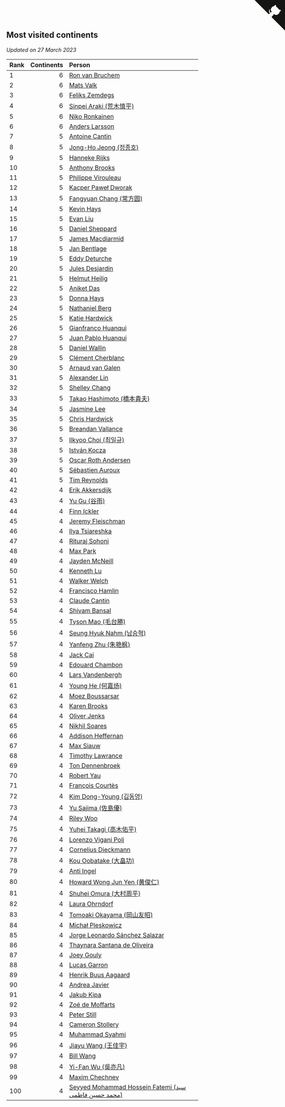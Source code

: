 ## Most visited continents

*Updated on 27 March 2023*

| Rank | Continents | Person |
| :--- | ---: | :--- |
| 1 | 6 | [Ron van Bruchem](https://www.worldcubeassociation.org/persons/2003BRUC01) |
| 2 | 6 | [Mats Valk](https://www.worldcubeassociation.org/persons/2007VALK01) |
| 3 | 6 | [Feliks Zemdegs](https://www.worldcubeassociation.org/persons/2009ZEMD01) |
| 4 | 6 | [Sinpei Araki (荒木慎平)](https://www.worldcubeassociation.org/persons/2006ARAK01) |
| 5 | 6 | [Niko Ronkainen](https://www.worldcubeassociation.org/persons/2010RONK01) |
| 6 | 6 | [Anders Larsson](https://www.worldcubeassociation.org/persons/2003LARS01) |
| 7 | 5 | [Antoine Cantin](https://www.worldcubeassociation.org/persons/2010CANT02) |
| 8 | 5 | [Jong-Ho Jeong (정종호)](https://www.worldcubeassociation.org/persons/2008JONG03) |
| 9 | 5 | [Hanneke Rijks](https://www.worldcubeassociation.org/persons/2008RIJK01) |
| 10 | 5 | [Anthony Brooks](https://www.worldcubeassociation.org/persons/2008SEAR01) |
| 11 | 5 | [Philippe Virouleau](https://www.worldcubeassociation.org/persons/2008VIRO01) |
| 12 | 5 | [Kacper Paweł Dworak](https://www.worldcubeassociation.org/persons/2020DWOR01) |
| 13 | 5 | [Fangyuan Chang (常方圆)](https://www.worldcubeassociation.org/persons/2009CHAN04) |
| 14 | 5 | [Kevin Hays](https://www.worldcubeassociation.org/persons/2009HAYS01) |
| 15 | 5 | [Evan Liu](https://www.worldcubeassociation.org/persons/2009LIUE01) |
| 16 | 5 | [Daniel Sheppard](https://www.worldcubeassociation.org/persons/2009SHEP01) |
| 17 | 5 | [James Macdiarmid](https://www.worldcubeassociation.org/persons/2015MACD03) |
| 18 | 5 | [Jan Bentlage](https://www.worldcubeassociation.org/persons/2010BENT01) |
| 19 | 5 | [Eddy Deturche](https://www.worldcubeassociation.org/persons/2014DETU01) |
| 20 | 5 | [Jules Desjardin](https://www.worldcubeassociation.org/persons/2010DESJ01) |
| 21 | 5 | [Helmut Heilig](https://www.worldcubeassociation.org/persons/2010HEIL02) |
| 22 | 5 | [Aniket Das](https://www.worldcubeassociation.org/persons/2015DASA02) |
| 23 | 5 | [Donna Hays](https://www.worldcubeassociation.org/persons/2011HAYS02) |
| 24 | 5 | [Nathaniel Berg](https://www.worldcubeassociation.org/persons/2012BERG04) |
| 25 | 5 | [Katie Hardwick](https://www.worldcubeassociation.org/persons/2013ENGE01) |
| 26 | 5 | [Gianfranco Huanqui](https://www.worldcubeassociation.org/persons/2013HUAN29) |
| 27 | 5 | [Juan Pablo Huanqui](https://www.worldcubeassociation.org/persons/2013HUAN30) |
| 28 | 5 | [Daniel Wallin](https://www.worldcubeassociation.org/persons/2013WALL03) |
| 29 | 5 | [Clément Cherblanc](https://www.worldcubeassociation.org/persons/2014CHER05) |
| 30 | 5 | [Arnaud van Galen](https://www.worldcubeassociation.org/persons/2006GALE01) |
| 31 | 5 | [Alexander Lin](https://www.worldcubeassociation.org/persons/2007LING01) |
| 32 | 5 | [Shelley Chang](https://www.worldcubeassociation.org/persons/2004CHAN04) |
| 33 | 5 | [Takao Hashimoto (橋本貴夫)](https://www.worldcubeassociation.org/persons/2007HASH01) |
| 34 | 5 | [Jasmine Lee](https://www.worldcubeassociation.org/persons/2003LEEJ01) |
| 35 | 5 | [Chris Hardwick](https://www.worldcubeassociation.org/persons/2003HARD01) |
| 36 | 5 | [Breandan Vallance](https://www.worldcubeassociation.org/persons/2007VALL01) |
| 37 | 5 | [Ilkyoo Choi (최일규)](https://www.worldcubeassociation.org/persons/2008CHOI04) |
| 38 | 5 | [István Kocza](https://www.worldcubeassociation.org/persons/2005KOCZ01) |
| 39 | 5 | [Oscar Roth Andersen](https://www.worldcubeassociation.org/persons/2008ANDE02) |
| 40 | 5 | [Sébastien Auroux](https://www.worldcubeassociation.org/persons/2008AURO01) |
| 41 | 5 | [Tim Reynolds](https://www.worldcubeassociation.org/persons/2005REYN01) |
| 42 | 4 | [Erik Akkersdijk](https://www.worldcubeassociation.org/persons/2005AKKE01) |
| 43 | 4 | [Yu Gu (谷雨)](https://www.worldcubeassociation.org/persons/2013GUYU01) |
| 44 | 4 | [Finn Ickler](https://www.worldcubeassociation.org/persons/2012ICKL01) |
| 45 | 4 | [Jeremy Fleischman](https://www.worldcubeassociation.org/persons/2005FLEI01) |
| 46 | 4 | [Ilya Tsiareshka](https://www.worldcubeassociation.org/persons/2012TERE01) |
| 47 | 4 | [Rituraj Sohoni](https://www.worldcubeassociation.org/persons/2012SOHO01) |
| 48 | 4 | [Max Park](https://www.worldcubeassociation.org/persons/2012PARK03) |
| 49 | 4 | [Jayden McNeill](https://www.worldcubeassociation.org/persons/2012MCNE01) |
| 50 | 4 | [Kenneth Lu](https://www.worldcubeassociation.org/persons/2012LUKE01) |
| 51 | 4 | [Walker Welch](https://www.worldcubeassociation.org/persons/2011WELC01) |
| 52 | 4 | [Francisco Hamlin](https://www.worldcubeassociation.org/persons/2012HAML01) |
| 53 | 4 | [Claude Cantin](https://www.worldcubeassociation.org/persons/2012CANT01) |
| 54 | 4 | [Shivam Bansal](https://www.worldcubeassociation.org/persons/2011BANS02) |
| 55 | 4 | [Tyson Mao (毛台勝)](https://www.worldcubeassociation.org/persons/2004MAOT02) |
| 56 | 4 | [Seung Hyuk Nahm (남승혁)](https://www.worldcubeassociation.org/persons/2013NAHM01) |
| 57 | 4 | [Yanfeng Zhu (朱艳枫)](https://www.worldcubeassociation.org/persons/2013ZHUY02) |
| 58 | 4 | [Jack Cai](https://www.worldcubeassociation.org/persons/2014CAIJ02) |
| 59 | 4 | [Edouard Chambon](https://www.worldcubeassociation.org/persons/2004CHAM01) |
| 60 | 4 | [Lars Vandenbergh](https://www.worldcubeassociation.org/persons/2003VAND01) |
| 61 | 4 | [Young He (何嘉炀)](https://www.worldcubeassociation.org/persons/2014HEYO01) |
| 62 | 4 | [Moez Boussarsar](https://www.worldcubeassociation.org/persons/2015BOUS02) |
| 63 | 4 | [Karen Brooks](https://www.worldcubeassociation.org/persons/2015BROO01) |
| 64 | 4 | [Oliver Jenks](https://www.worldcubeassociation.org/persons/2015JENK02) |
| 65 | 4 | [Nikhil Soares](https://www.worldcubeassociation.org/persons/2015SOAR01) |
| 66 | 4 | [Addison Heffernan](https://www.worldcubeassociation.org/persons/2016HEFF01) |
| 67 | 4 | [Max Siauw](https://www.worldcubeassociation.org/persons/2017SIAU02) |
| 68 | 4 | [Timothy Lawrance](https://www.worldcubeassociation.org/persons/2017LAWR04) |
| 69 | 4 | [Ton Dennenbroek](https://www.worldcubeassociation.org/persons/2003DENN01) |
| 70 | 4 | [Robert Yau](https://www.worldcubeassociation.org/persons/2009YAUR01) |
| 71 | 4 | [François Courtès](https://www.worldcubeassociation.org/persons/2008COUR01) |
| 72 | 4 | [Kim Dong-Young (김동영)](https://www.worldcubeassociation.org/persons/2008DONG02) |
| 73 | 4 | [Yu Sajima (佐島優)](https://www.worldcubeassociation.org/persons/2008SAJI01) |
| 74 | 4 | [Riley Woo](https://www.worldcubeassociation.org/persons/2007WOOR01) |
| 75 | 4 | [Yuhei Takagi (高木佑平)](https://www.worldcubeassociation.org/persons/2008TAKA01) |
| 76 | 4 | [Lorenzo Vigani Poli](https://www.worldcubeassociation.org/persons/2007POLI01) |
| 77 | 4 | [Cornelius Dieckmann](https://www.worldcubeassociation.org/persons/2009DIEC01) |
| 78 | 4 | [Kou Oobatake (大畠功)](https://www.worldcubeassociation.org/persons/2007OOBA01) |
| 79 | 4 | [Anti Ingel](https://www.worldcubeassociation.org/persons/2009INGE01) |
| 80 | 4 | [Howard Wong Jun Yen (黄俊仁)](https://www.worldcubeassociation.org/persons/2009JUNY01) |
| 81 | 4 | [Shuhei Omura (大村周平)](https://www.worldcubeassociation.org/persons/2007OMUR01) |
| 82 | 4 | [Laura Ohrndorf](https://www.worldcubeassociation.org/persons/2009OHRN01) |
| 83 | 4 | [Tomoaki Okayama (岡山友昭)](https://www.worldcubeassociation.org/persons/2009OKAY01) |
| 84 | 4 | [Michał Pleskowicz](https://www.worldcubeassociation.org/persons/2009PLES01) |
| 85 | 4 | [Jorge Leonardo Sánchez Salazar](https://www.worldcubeassociation.org/persons/2009SALA01) |
| 86 | 4 | [Thaynara Santana de Oliveira](https://www.worldcubeassociation.org/persons/2011OLIV03) |
| 87 | 4 | [Joey Gouly](https://www.worldcubeassociation.org/persons/2007GOUL01) |
| 88 | 4 | [Lucas Garron](https://www.worldcubeassociation.org/persons/2006GARR01) |
| 89 | 4 | [Henrik Buus Aagaard](https://www.worldcubeassociation.org/persons/2006BUUS01) |
| 90 | 4 | [Andrea Javier](https://www.worldcubeassociation.org/persons/2010JAVI01) |
| 91 | 4 | [Jakub Kipa](https://www.worldcubeassociation.org/persons/2010KIPA01) |
| 92 | 4 | [Zoé de Moffarts](https://www.worldcubeassociation.org/persons/2010MOFF02) |
| 93 | 4 | [Peter Still](https://www.worldcubeassociation.org/persons/2005STIL01) |
| 94 | 4 | [Cameron Stollery](https://www.worldcubeassociation.org/persons/2010STOL01) |
| 95 | 4 | [Muhammad Syahmi](https://www.worldcubeassociation.org/persons/2010SYAH03) |
| 96 | 4 | [Jiayu Wang (王佳宇)](https://www.worldcubeassociation.org/persons/2010WANG53) |
| 97 | 4 | [Bill Wang](https://www.worldcubeassociation.org/persons/2010WANG68) |
| 98 | 4 | [Yi-Fan Wu (吳亦凡)](https://www.worldcubeassociation.org/persons/2010WUIF01) |
| 99 | 4 | [Maxim Chechnev](https://www.worldcubeassociation.org/persons/2011CHEC01) |
| 100 | 4 | [Seyyed Mohammad Hossein Fatemi (سید محمد حسین فاطمی)](https://www.worldcubeassociation.org/persons/2011FATE01) |


<a href="https://github.com/JustinTimeCuber/wca_statistics" class="github-corner" aria-label="View source on Github"><svg width="80" height="80" viewBox="0 0 250 250" style="fill:#151513; color:#fff; position: absolute; top: 0; border: 0; right: 0;" aria-hidden="true"><path d="M0,0 L115,115 L130,115 L142,142 L250,250 L250,0 Z"></path><path d="M128.3,109.0 C113.8,99.7 119.0,89.6 119.0,89.6 C122.0,82.7 120.5,78.6 120.5,78.6 C119.2,72.0 123.4,76.3 123.4,76.3 C127.3,80.9 125.5,87.3 125.5,87.3 C122.9,97.6 130.6,101.9 134.4,103.2" fill="currentColor" style="transform-origin: 130px 106px;" class="octo-arm"></path><path d="M115.0,115.0 C114.9,115.1 118.7,116.5 119.8,115.4 L133.7,101.6 C136.9,99.2 139.9,98.4 142.2,98.6 C133.8,88.0 127.5,74.4 143.8,58.0 C148.5,53.4 154.0,51.2 159.7,51.0 C160.3,49.4 163.2,43.6 171.4,40.1 C171.4,40.1 176.1,42.5 178.8,56.2 C183.1,58.6 187.2,61.8 190.9,65.4 C194.5,69.0 197.7,73.2 200.1,77.6 C213.8,80.2 216.3,84.9 216.3,84.9 C212.7,93.1 206.9,96.0 205.4,96.6 C205.1,102.4 203.0,107.8 198.3,112.5 C181.9,128.9 168.3,122.5 157.7,114.1 C157.9,116.9 156.7,120.9 152.7,124.9 L141.0,136.5 C139.8,137.7 141.6,141.9 141.8,141.8 Z" fill="currentColor" class="octo-body"></path></svg></a><style>.github-corner:hover .octo-arm{animation:octocat-wave 560ms ease-in-out}@keyframes octocat-wave{0%,100%{transform:rotate(0)}20%,60%{transform:rotate(-25deg)}40%,80%{transform:rotate(10deg)}}@media (max-width:500px){.github-corner:hover .octo-arm{animation:none}.github-corner .octo-arm{animation:octocat-wave 560ms ease-in-out}}</style>
